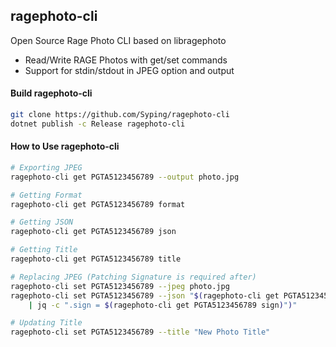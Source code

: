 ## ragephoto-cli
Open Source Rage Photo CLI based on libragephoto

- Read/Write RAGE Photos with get/set commands
- Support for stdin/stdout in JPEG option and output

#### Build ragephoto-cli

```sh
git clone https://github.com/Syping/ragephoto-cli
dotnet publish -c Release ragephoto-cli
```

#### How to Use ragephoto-cli

```sh
# Exporting JPEG
ragephoto-cli get PGTA5123456789 --output photo.jpg

# Getting Format
ragephoto-cli get PGTA5123456789 format

# Getting JSON
ragephoto-cli get PGTA5123456789 json

# Getting Title
ragephoto-cli get PGTA5123456789 title

# Replacing JPEG (Patching Signature is required after)
ragephoto-cli set PGTA5123456789 --jpeg photo.jpg
ragephoto-cli set PGTA5123456789 --json "$(ragephoto-cli get PGTA5123456789 json \
    | jq -c ".sign = $(ragephoto-cli get PGTA5123456789 sign)")"

# Updating Title
ragephoto-cli set PGTA5123456789 --title "New Photo Title"
```
